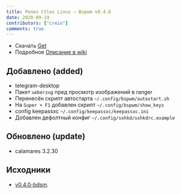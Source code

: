 ```yaml
---
title: Релиз Ctlos Linux — Bspwm v0.4.0
date: 2020-09-19
contributors: ["creio"]
comments: true
---
```


- Скачать [Get](/get)
- Подробное [Описание в wiki](/wiki/wm/bspwm)

## Добавлено (added)

- telegram-desktop
- Пакет `ueberzug` пред просмотр изображений в ranger
- Перенесён скрипт автостарта `~/.config/bspwm/autostart.sh`
- На `Super + F1` добавлен скрипт `~/.config/bspwm/show_keys`
- config keepassxc `~/.config/keepassxc/keepassxc.ini`
- Добавлен дефолтный конфиг `~/.config/sxhkd/sxhkdrc.example`

## Обновлено (update)

- calamares 3.2.30

## Исходники

- [v0.4.0-bdsm](https://github.com/ctlos/ctlosiso/tree/v0.4.0-bdsm).

